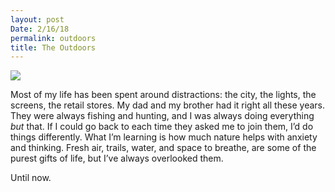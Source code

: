 ```yaml
---
layout: post
Date: 2/16/18
permalink: outdoors
title: The Outdoors
---
```


![][image-1]

Most of my life has been spent around distractions: the city, the lights, the screens, the retail stores. My dad and my brother had it right all these years. They were always fishing and hunting, and I was always doing everything *but* that. If I could go back to each time they asked me to join them, I’d do things differently. What I’m learning is how much nature helps with anxiety and thinking. Fresh air, trails, water, and space to breathe, are some of the purest gifts of life, but I’ve always overlooked them.

Until now.

[image-1]:	https://dl.dropboxusercontent.com/s/zdgznz75nrem4it/IMG_1037.JPG